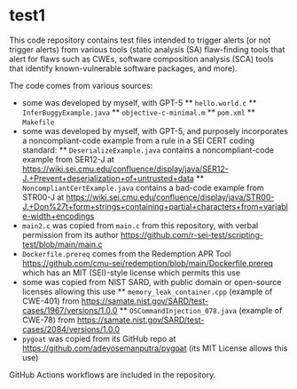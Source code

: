 # test1

This code repository contains test files intended to trigger alerts (or not trigger alerts) from various tools (static analysis (SA) flaw-finding tools that alert for flaws such as CWEs, software composition analysis (SCA) tools that identify known-vulnerable software packages, and more).

The code comes from various sources:

* some was developed by myself, with GPT-5
** `hello.world.c`
** `InferBuggyExample.java`
** `objective-c-minimal.m`
** `pom.xml`
** `Makefile`
* some was developed by myself, with GPT-5, and purposely incorporates a noncompliant-code example from a rule in a SEI CERT coding standard:
** `DeserializeExample.java` contains a noncompliant-code example from SER12-J at https://wiki.sei.cmu.edu/confluence/display/java/SER12-J.+Prevent+deserialization+of+untrusted+data
** `NoncompliantCertExample.java` contains a bad-code example from STR00-J at https://wiki.sei.cmu.edu/confluence/display/java/STR00-J.+Don%27t+form+strings+containing+partial+characters+from+variable-width+encodings
* `main2.c` was copied from `main.c` from  this repository, with verbal permission from its author https://github.com/r-sei-test/scripting-test/blob/main/main.c
* `Dockerfile.prereq` comes from the Redemption APR Tool https://github.com/cmu-sei/redemption/blob/main/Dockerfile.prereq which has an MIT (SEI)-style license which permits this use
* some was copied from NIST SARD, with public domain or open-source licenses allowing this use
** `memory_leak_container.cpp` (example of CWE-401) from https://samate.nist.gov/SARD/test-cases/1967/versions/1.0.0
** `OSCommandInjection_078.java` (example of CWE-78) from https://samate.nist.gov/SARD/test-cases/2084/versions/1.0.0
* `pygoat` was copied from its GitHub repo at https://github.com/adeyosemanputra/pygoat (its MIT License allows this use)


GitHub Actions workflows are included in the repository.